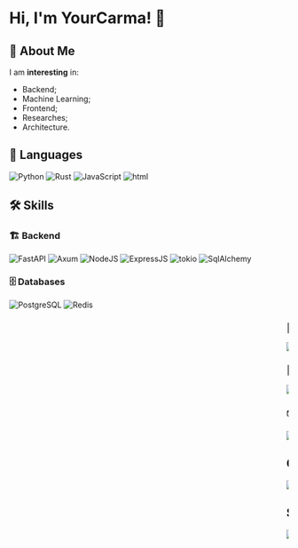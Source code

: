# Hi, I'm YourCarma! 👋


## 🚀 About Me
I am **interesting** in:
* Backend;
* Machine Learning;
* Frontend;
* Researches;
* Architecture.



## 🔗 Languages
![Python](https://img.shields.io/badge/Python-3776AB?style=for-the-badge&logo=python&logoColor=white)
![Rust](https://img.shields.io/badge/Rust-000000?style=for-the-badge&logo=rust&logoColor=white) 
![JavaScript](https://img.shields.io/badge/JavaScript-323330?style=for-the-badge&logo=javascript&logoColor=F7DF1E) 
![html](https://img.shields.io/badge/HTML-239120?style=for-the-badge&logo=html5&logoColor=white)


## 🛠 Skills
### 🏗️ Backend
![FastAPI](https://img.shields.io/badge/FastAPI-005571?style=for-the-badge&logo=fastapi)
![Axum](https://img.shields.io/badge/Axum-000000?style=for-the-badge&logo=axum)
![NodeJS](https://img.shields.io/badge/Node.js-43853D?style=for-the-badge&logo=node.js&logoColor=white)
![ExpressJS](https://img.shields.io/badge/Express.js-404D59?style=for-the-badge)
![tokio](https://img.shields.io/badge/tokio-000000?style=for-the-badge&logo=tokio)
![SqlAlchemy](https://img.shields.io/badge/SQLAlchemy-316192?style=for-the-badge&logo=SQLAlchemy)

### 🗄️ Databases
![PostgreSQL](https://img.shields.io/badge/PostgreSQL-316192?style=for-the-badge&logo=postgresql&logoColor=white)
![Redis](https://img.shields.io/badge/redis-%23DD0031.svg?style=for-the-badge&logo=redis&logoColor=white)
<marquee class="sampleMarquee" direction="left" scrollamount="7" behavior="scroll">

### 🎨 Frontend
![VueJS](https://img.shields.io/badge/Vue.js-35495E?style=for-the-badge&logo=vue.js&logoColor=4FC08D)
![Tailwind](https://img.shields.io/badge/Tailwind_CSS-38B2AC?style=for-the-badge&logo=tailwind-css&logoColor=white)
![VueJS](https://img.shields.io/badge/Pinia-%23FFE953?style=for-the-badge&logo=pinia&logoColor=4FC08D)

### 🧠 ML
![PyTorch](https://img.shields.io/badge/PyTorch-%23EE4C2C.svg?style=for-the-badge&logo=PyTorch&logoColor=white)
![NumPy](https://img.shields.io/badge/numpy-%23013243.svg?style=for-the-badge&logo=numpy&logoColor=white)
![Pandas](https://img.shields.io/badge/pandas-%23150458.svg?style=for-the-badge&logo=pandas&logoColor=white)
![scikit-learn](https://img.shields.io/badge/scikit--learn-%23F7931E.svg?style=for-the-badge&logo=scikit-learn&logoColor=white)
![TensorFlow](https://img.shields.io/badge/TensorFlow-%23FF6F00.svg?style=for-the-badge&logo=TensorFlow&logoColor=white)
![OpenCV](https://img.shields.io/badge/OpenCV-316192.svg?style=for-the-badge&logo=OpenCV&logoColor=white)
![LLM](https://img.shields.io/badge/OpenAI_api-12a37f.svg?style=for-the-badge&logo=openai&logoColor=white)

### 📦 Others
![Docker](https://img.shields.io/badge/docker-%230db7ed.svg?style=for-the-badge&logo=docker&logoColor=white)

## Contact
[![Telegram](https://img.shields.io/badge/Telegram-2CA5E0?style=for-the-badge&logo=telegram&logoColor=white)](https://t.me/CambrFive)
[![GitHub](https://img.shields.io/badge/GitHub-000000?style=for-the-badge&logo=GitHub&logoColor=white)](https://github.com/YourCarma)

## Stats
[![Language Stats](https://github-readme-stats.vercel.app/api/top-langs/?username=YourCarma&langs_count=5&theme=gruvbox)]()
[![Language Stats](https://github-readme-stats.vercel.app/api/top-langs/?username=YourCarma&langs_count=5&theme=gruvbox)]()

